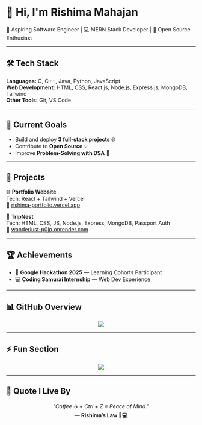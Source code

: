 # 👋 Hi, I'm Rishima Mahajan  

🚀 Aspiring Software Engineer | 💻 MERN Stack Developer | 🌟 Open Source Enthusiast  

---

## 🛠️ Tech Stack  
**Languages:** C, C++, Java, Python, JavaScript  
**Web Development:** HTML, CSS, React.js, Node.js, Express.js, MongoDB, Tailwind  
**Other Tools:** Git, VS Code  

---

## 🎯 Current Goals  
- Build and deploy **3 full-stack projects** 🌐  
- Contribute to **Open Source** 💡  
- Improve **Problem-Solving with DSA** 🧩  

---

## 📂 Projects  

🌐 **Portfolio Website**  
Tech: React + Tailwind + Vercel  
🔗 [rishima-portfolio.vercel.app](https://rishima-portfolio.vercel.app/)  

🧳 **TripNest**  
Tech: HTML, CSS, JS, Node.js, Express, MongoDB, Passport Auth  
🔗 [wanderlust-p0jp.onrender.com](https://wanderlust-p0jp.onrender.com/)  

---

## 🏆 Achievements  
- 🚀 **Google Hackathon 2025** — Learning Cohorts Participant  
- 💻 **Coding Samurai Internship** — Web Dev Experience  

---

## 📊 GitHub Overview  
<div align="center">
  <img src="https://github-readme-stats.vercel.app/api?username=rishima17&show_icons=true&theme=radical&hide_border=true" />
</div>  

---

## ⚡ Fun Section  

<div align="center">
  <img src="https://quotes-github-readme.vercel.app/api?type=horizontal&theme=radical" />
</div>  

---

## 🌸 Quote I Live By  
<div align="center">
  <i>"Coffee ☕ + Ctrl + Z = Peace of Mind."</i>  
  <br />
  — <b>Rishima’s Law 🌙💻</b>
</div>
